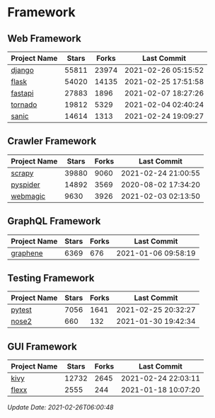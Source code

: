 # Framework

## Web Framework
| Project Name | Stars | Forks | Last Commit |
| ------------ | ----- | ----- | ----------- |
| [django](https://github.com/django/django) | 55811 | 23974 | 2021-02-26 05:15:52 |
| [flask](https://github.com/pallets/flask) | 54020 | 14135 | 2021-02-25 17:51:58 |
| [fastapi](https://github.com/tiangolo/fastapi) | 27883 | 1896 | 2021-02-07 18:27:26 |
| [tornado](https://github.com/tornadoweb/tornado) | 19812 | 5329 | 2021-02-04 02:40:24 |
| [sanic](https://github.com/sanic-org/sanic) | 14614 | 1313 | 2021-02-24 19:09:27 |

## Crawler Framework
| Project Name | Stars | Forks | Last Commit |
| ------------ | ----- | ----- | ----------- |
| [scrapy](https://github.com/scrapy/scrapy) | 39880 | 9060 | 2021-02-24 21:00:55 |
| [pyspider](https://github.com/binux/pyspider) | 14892 | 3569 | 2020-08-02 17:34:20 |
| [webmagic](https://github.com/code4craft/webmagic) | 9630 | 3926 | 2021-02-03 02:13:50 |

## GraphQL Framework
| Project Name | Stars | Forks | Last Commit |
| ------------ | ----- | ----- | ----------- |
| [graphene](https://github.com/graphql-python/graphene) | 6369 | 676 | 2021-01-06 09:58:19 |

## Testing Framework
| Project Name | Stars | Forks | Last Commit |
| ------------ | ----- | ----- | ----------- |
| [pytest](https://github.com/pytest-dev/pytest) | 7056 | 1641 | 2021-02-25 20:32:27 |
| [nose2](https://github.com/nose-devs/nose2) | 660 | 132 | 2021-01-30 19:42:34 |

## GUI Framework
| Project Name | Stars | Forks | Last Commit |
| ------------ | ----- | ----- | ----------- |
| [kivy](https://github.com/kivy/kivy) | 12732 | 2645 | 2021-02-24 22:03:11 |
| [flexx](https://github.com/flexxui/flexx) | 2555 | 244 | 2021-01-18 10:07:20 |

*Update Date: 2021-02-26T06:00:48*